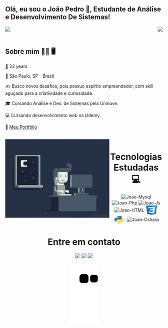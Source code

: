 ## Olá, eu sou o João Pedro 🤙, Estudante de Análise e Desenvolvimento De Sistemas!

<div>
  
  <img  height="180em" src="https://github-readme-stats.vercel.app/api?username=Dev-joao03&show_icons=true&theme=great-gatsby&include_all_commits=true&count_private=true"/>
  <img align="right" height="180em" src="https://github-readme-stats.vercel.app/api/top-langs/?username=Dev-joao03&layout=compact&langs_count=16&theme=great-gatsby"/>
</div>
<br>

<div> 
  <h2> Sobre mim 👦🏻 🖥️</h2>
  <p> 📅 23 years </p>
  <p> 📌 São Paulo, SP - Brasil </p>
  <p> ✍️  Busco novos desafios, pois possuo espírito empreendedor, com skill aguçado para a criatividade e curiosidade. </p>
  <p> 🎓 Cursando Análise e Des. de Sistemas pela Uninove. </p>
  <p> 💻 Cursando desenvolvimento web na Udemy.</p>
  <p> 📃 <a href="https://dev-joao03.github.io/">Meu Portfólio</a>
  
</div>

<div  align="center"> 
  <div style="display: inline_block"><br>
    <img align="left" height="250" alt="coding-time" src="code.gif">
   <h1 align="center">Tecnologias Estudadas💻</h1>
  <img align="center" alt="Joao-Mysql" height="30" width="40" src="https://cdn.jsdelivr.net/gh/devicons/devicon/icons/mysql/mysql-original-wordmark.svg">
  <img align="center" alt="Joao-Php" height="30" width="40" src="https://cdn.jsdelivr.net/gh/devicons/devicon/icons/php/php-original.svg">
  <img align="center" alt="Joao-Js" height="30" width="40" src="https://cdn.jsdelivr.net/gh/devicons/devicon/icons/javascript/javascript-original.svg">
  <img align="center" alt="Joao-HTML" height="30" width="40" src="https://cdn.jsdelivr.net/gh/devicons/devicon/icons/html5/html5-original-wordmark.svg">
  <img align="center" alt="Joao-CSS" height="30" width="40" src="https://raw.githubusercontent.com/devicons/devicon/master/icons/css3/css3-original.svg">
  <img align="center" alt="Joao-Python" height="30" width="40" src="https://raw.githubusercontent.com/devicons/devicon/master/icons/python/python-original.svg">
  <img align="center" alt="Joao-Csharp" height="30" width="40" src="https://cdn.jsdelivr.net/gh/devicons/devicon/icons/csharp/csharp-original.svg">
</div>
    
  
 <h1 align="center">Entre em contato</h1>
  <a href="https://www.linkedin.com/in/joão-pedro-lopes-4b065b223/" target="_blank"><img src="https://img.shields.io/badge/LinkedIn-0077B5?style=for-the-badge&logo=linkedin&logoColor=white" target="_blank"></a>
    <a href="Https://wa.me/5511981545787" target="_blank"><img src="https://img.shields.io/badge/WhatsApp-25D366?style=for-the-badge&logo=whatsapp&logoColor=white" target="_blank"></a>
  <a href = "mailto:jpdrxj@gmail.com"><img src="https://img.shields.io/badge/-Gmail-%23333?style=for-the-badge&logo=gmail&logoColor=white" target="_blank"></a>
  
 
  ![Snake animation](https://github.com/Dev-joao03/Dev-joao03/blob/output/github-contribution-grid-snake.svg)
